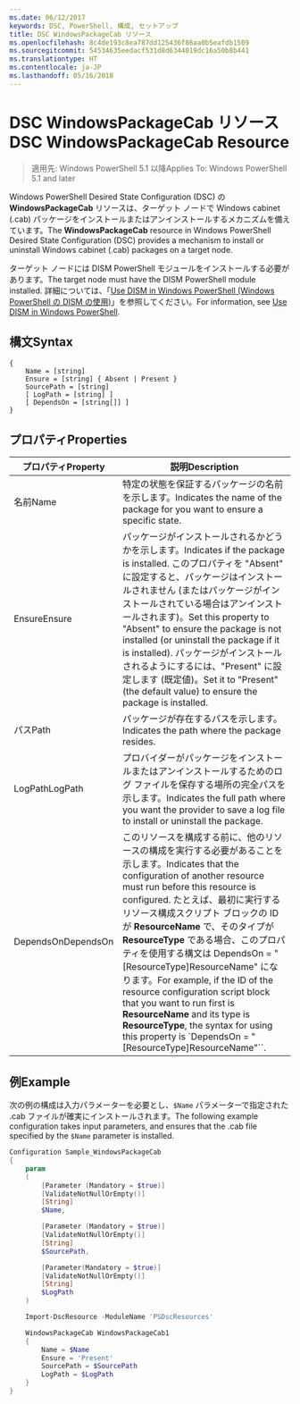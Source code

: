 ```yaml
---
ms.date: 06/12/2017
keywords: DSC, PowerShell, 構成, セットアップ
title: DSC WindowsPackageCab リソース
ms.openlocfilehash: 8c4de193c8ea787dd125436f86aa0b5eafdb1509
ms.sourcegitcommit: 54534635eedacf531d8d6344019dc16a50b8b441
ms.translationtype: HT
ms.contentlocale: ja-JP
ms.lasthandoff: 05/16/2018
---
```

# <a name="dsc-windowspackagecab-resource"></a><span data-ttu-id="ccc52-103">DSC WindowsPackageCab リソース</span><span class="sxs-lookup"><span data-stu-id="ccc52-103">DSC WindowsPackageCab Resource</span></span>

> <span data-ttu-id="ccc52-104">適用先: Windows PowerShell 5.1 以降</span><span class="sxs-lookup"><span data-stu-id="ccc52-104">Applies To: Windows PowerShell 5.1 and later</span></span>

<span data-ttu-id="ccc52-105">Windows PowerShell Desired State Configuration (DSC) の **WindowsPackageCab** リソースは、ターゲット ノードで Windows cabinet (.cab) パッケージをインストールまたはアンインストールするメカニズムを備えています。</span><span class="sxs-lookup"><span data-stu-id="ccc52-105">The **WindowsPackageCab** resource in Windows PowerShell Desired State Configuration (DSC) provides a mechanism to install or uninstall Windows cabinet (.cab) packages on a target node.</span></span>

<span data-ttu-id="ccc52-106">ターゲット ノードには DISM PowerShell モジュールをインストールする必要があります。</span><span class="sxs-lookup"><span data-stu-id="ccc52-106">The target node must have the DISM PowerShell module installed.</span></span> <span data-ttu-id="ccc52-107">詳細については、「[Use DISM in Windows PowerShell (Windows PowerShell の DISM の使用)](https://msdn.microsoft.com/en-us/windows/hardware/commercialize/manufacture/desktop/use-dism-in-windows-powershell-s14)」を参照してください。</span><span class="sxs-lookup"><span data-stu-id="ccc52-107">For information, see [Use DISM in Windows PowerShell](https://msdn.microsoft.com/en-us/windows/hardware/commercialize/manufacture/desktop/use-dism-in-windows-powershell-s14).</span></span>


## <a name="syntax"></a><span data-ttu-id="ccc52-108">構文</span><span class="sxs-lookup"><span data-stu-id="ccc52-108">Syntax</span></span>

```
{
    Name = [string]
    Ensure = [string] { Absent | Present }
    SourcePath = [string]
    [ LogPath = [string] ]
    [ DependsOn = [string[]] ]
}
```

## <a name="properties"></a><span data-ttu-id="ccc52-109">プロパティ</span><span class="sxs-lookup"><span data-stu-id="ccc52-109">Properties</span></span>

|  <span data-ttu-id="ccc52-110">プロパティ</span><span class="sxs-lookup"><span data-stu-id="ccc52-110">Property</span></span>  |  <span data-ttu-id="ccc52-111">説明</span><span class="sxs-lookup"><span data-stu-id="ccc52-111">Description</span></span>   |
|---|---|
| <span data-ttu-id="ccc52-112">名前</span><span class="sxs-lookup"><span data-stu-id="ccc52-112">Name</span></span>| <span data-ttu-id="ccc52-113">特定の状態を保証するパッケージの名前を示します。</span><span class="sxs-lookup"><span data-stu-id="ccc52-113">Indicates the name of the package for you want to ensure a specific state.</span></span>|
| <span data-ttu-id="ccc52-114">Ensure</span><span class="sxs-lookup"><span data-stu-id="ccc52-114">Ensure</span></span>| <span data-ttu-id="ccc52-115">パッケージがインストールされるかどうかを示します。</span><span class="sxs-lookup"><span data-stu-id="ccc52-115">Indicates if the package is installed.</span></span> <span data-ttu-id="ccc52-116">このプロパティを "Absent" に設定すると、パッケージはインストールされません (またはパッケージがインストールされている場合はアンインストールされます)。</span><span class="sxs-lookup"><span data-stu-id="ccc52-116">Set this property to "Absent" to ensure the package is not installed (or uninstall the package if it is installed).</span></span> <span data-ttu-id="ccc52-117">パッケージがインストールされるようにするには、"Present" に設定します (既定値)。</span><span class="sxs-lookup"><span data-stu-id="ccc52-117">Set it to "Present" (the default value) to ensure the package is installed.</span></span>|
| <span data-ttu-id="ccc52-118">パス</span><span class="sxs-lookup"><span data-stu-id="ccc52-118">Path</span></span>| <span data-ttu-id="ccc52-119">パッケージが存在するパスを示します。</span><span class="sxs-lookup"><span data-stu-id="ccc52-119">Indicates the path where the package resides.</span></span>|
| <span data-ttu-id="ccc52-120">LogPath</span><span class="sxs-lookup"><span data-stu-id="ccc52-120">LogPath</span></span>| <span data-ttu-id="ccc52-121">プロバイダーがパッケージをインストールまたはアンインストールするためのログ ファイルを保存する場所の完全パスを示します。</span><span class="sxs-lookup"><span data-stu-id="ccc52-121">Indicates the full path where you want the provider to save a log file to install or uninstall the package.</span></span>|
| <span data-ttu-id="ccc52-122">DependsOn</span><span class="sxs-lookup"><span data-stu-id="ccc52-122">DependsOn</span></span> | <span data-ttu-id="ccc52-123">このリソースを構成する前に、他のリソースの構成を実行する必要があることを示します。</span><span class="sxs-lookup"><span data-stu-id="ccc52-123">Indicates that the configuration of another resource must run before this resource is configured.</span></span> <span data-ttu-id="ccc52-124">たとえば、最初に実行するリソース構成スクリプト ブロックの ID が **ResourceName** で、そのタイプが **ResourceType** である場合、このプロパティを使用する構文は DependsOn = "[ResourceType]ResourceName" になります。</span><span class="sxs-lookup"><span data-stu-id="ccc52-124">For example, if the ID of the resource configuration script block that you want to run first is **ResourceName** and its type is **ResourceType**, the syntax for using this property is \`DependsOn = "[ResourceType]ResourceName"\`\`.</span></span>|

## <a name="example"></a><span data-ttu-id="ccc52-125">例</span><span class="sxs-lookup"><span data-stu-id="ccc52-125">Example</span></span>

<span data-ttu-id="ccc52-126">次の例の構成は入力パラメーターを必要とし、`$Name` パラメーターで指定された .cab ファイルが確実にインストールされます。</span><span class="sxs-lookup"><span data-stu-id="ccc52-126">The following example configuration takes input parameters, and ensures that the .cab file specified by the `$Name` parameter is installed.</span></span>

```powershell
Configuration Sample_WindowsPackageCab
{
    param
    (
        [Parameter (Mandatory = $true)]
        [ValidateNotNullOrEmpty()]
        [String]
        $Name,

        [Parameter (Mandatory = $true)]
        [ValidateNotNullOrEmpty()]
        [String]
        $SourcePath,

        [Parameter(Mandatory = $true)]
        [ValidateNotNullOrEmpty()]
        [String]
        $LogPath
    )

    Import-DscResource -ModuleName 'PSDscResources'

    WindowsPackageCab WindowsPackageCab1
    {
        Name = $Name
        Ensure = 'Present'
        SourcePath = $SourcePath
        LogPath = $LogPath
    }
}
```